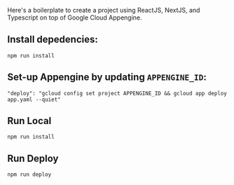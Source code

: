 Here's a boilerplate to create a project using ReactJS, NextJS, and Typescript on top of Google Cloud Appengine.

## Install depedencies:

```
npm run install
```

## Set-up Appengine by updating `APPENGINE_ID`: 

```
"deploy": "gcloud config set project APPENGINE_ID && gcloud app deploy app.yaml --quiet"
```

## Run Local

```
npm run install
```


## Run Deploy

```
npm run deploy
```
